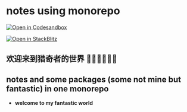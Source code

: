# notes using monorepo

[![Open in Codesandbox](https://codesandbox.io/static/img/play-codesandbox.svg)](https://codesandbox.io/p/github/ajn404/mono_notes/main)

[![Open in StackBlitz](https://developer.stackblitz.com/img/open_in_stackblitz.svg)](https://stackblitz.com/github/ajn404/mono_notes?file=readme.md)

## 欢迎来到猎奇者的世界 👏👏👏👏👏👏

## notes and some packages (some not mine but fantastic) in one monorepo

- **welcome to my fantastic world**
